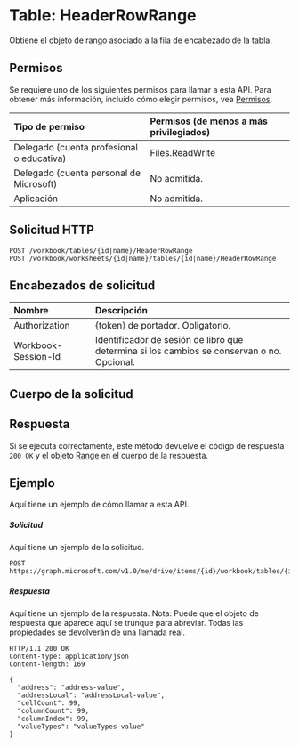 # <a name="table-headerrowrange"></a>Table: HeaderRowRange

Obtiene el objeto de rango asociado a la fila de encabezado de la tabla.
## <a name="permissions"></a>Permisos
Se requiere uno de los siguientes permisos para llamar a esta API. Para obtener más información, incluido cómo elegir permisos, vea [Permisos](../../../concepts/permissions_reference.md).

|Tipo de permiso      | Permisos (de menos a más privilegiados)              |
|:--------------------|:---------------------------------------------------------|
|Delegado (cuenta profesional o educativa) | Files.ReadWrite    |
|Delegado (cuenta personal de Microsoft) | No admitida.    |
|Aplicación | No admitida. |

## <a name="http-request"></a>Solicitud HTTP
<!-- { "blockType": "ignored" } -->
```http
POST /workbook/tables/{id|name}/HeaderRowRange
POST /workbook/worksheets/{id|name}/tables/{id|name}/HeaderRowRange

```
## <a name="request-headers"></a>Encabezados de solicitud
| Nombre       | Descripción|
|:---------------|:----------|
| Authorization  | {token} de portador. Obligatorio. |
| Workbook-Session-Id  | Identificador de sesión de libro que determina si los cambios se conservan o no. Opcional.|

## <a name="request-body"></a>Cuerpo de la solicitud

## <a name="response"></a>Respuesta

Si se ejecuta correctamente, este método devuelve el código de respuesta `200 OK` y el objeto [Range](../resources/range.md) en el cuerpo de la respuesta.

## <a name="example"></a>Ejemplo
Aquí tiene un ejemplo de cómo llamar a esta API.
##### <a name="request"></a>Solicitud
Aquí tiene un ejemplo de la solicitud.
<!-- {
  "blockType": "request",
  "name": "table_headerrowrange"
}-->
```http
POST https://graph.microsoft.com/v1.0/me/drive/items/{id}/workbook/tables/{id|name}/HeaderRowRange
```

##### <a name="response"></a>Respuesta
Aquí tiene un ejemplo de la respuesta. Nota: Puede que el objeto de respuesta que aparece aquí se trunque para abreviar. Todas las propiedades se devolverán de una llamada real.
<!-- {
  "blockType": "response",
  "truncated": true,
  "@odata.type": "microsoft.graph.range"
} -->
```http
HTTP/1.1 200 OK
Content-type: application/json
Content-length: 169

{
  "address": "address-value",
  "addressLocal": "addressLocal-value",
  "cellCount": 99,
  "columnCount": 99,
  "columnIndex": 99,
  "valueTypes": "valueTypes-value"
}
```

<!-- uuid: 8fcb5dbc-d5aa-4681-8e31-b001d5168d79
2015-10-25 14:57:30 UTC -->
<!-- {
  "type": "#page.annotation",
  "description": "Table: HeaderRowRange",
  "keywords": "",
  "section": "documentation",
  "tocPath": ""
}-->